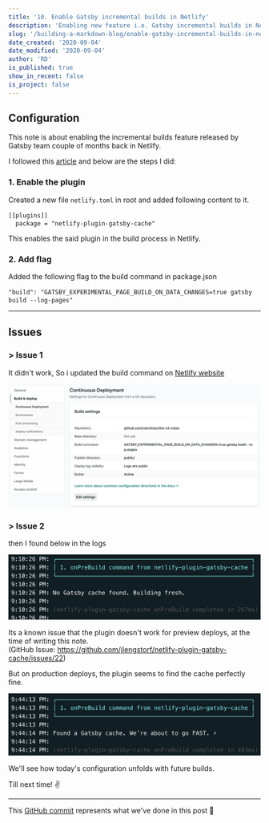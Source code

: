 ```yaml
---
title: '10. Enable Gatsby incremental builds in Netlify'
description: 'Enabling new feature i.e. Gatsby incremental builds in Netlify to reduce the build time'
slug: '/building-a-markdown-blog/enable-gatsby-incremental-builds-in-netlify'
date_created: '2020-09-04'
date_modified: '2020-09-04'
author: 'RD'
is_published: true
show_in_recent: false
is_project: false
---
```

## Configuration

This note is about enabling the incremental builds feature released by Gatsby team couple of months back in Netlify.  

I followed this [article](https://www.netlify.com/blog/2020/04/23/enable-gatsby-incremental-builds-on-netlify/) and below are the steps I did:  

### 1. Enable the plugin

Created a new file `netlify.toml` in root and added following content to it.  
```
[[plugins]]
  package = "netlify-plugin-gatsby-cache"
```
 This enables the said plugin in the build process in Netlify.

### 2. Add flag

Added the following flag to the build command in package.json
 ```
"build": "GATSBY_EXPERIMENTAL_PAGE_BUILD_ON_DATA_CHANGES=true gatsby build --log-pages"
 ```
---
## Issues
### > Issue 1
It didn't work, So i updated the build command on [Netlify website](https://app.netlify.com/sites/nifty-ride-238d45/settings/deploys#build-settings)  

![netlify gatsby build command](./netlify-build-command.png)

### > Issue 2
then I found below in the logs

![netlify gatsby no cache](./netlify-gatsby-no-cache.png)

Its a known issue that the plugin doesn't work for preview deploys, at the time of writing this note.  
(GitHub Issue: https://github.com/jlengstorf/netlify-plugin-gatsby-cache/issues/22)


But on production deploys, the plugin seems to find the cache perfectly fine.

![netlify gatsby cache found](./netlify-gatsby-cache-found.png)


We'll see how today's configuration unfolds with future builds.

Till next time! ✌️

---
This [GitHub commit](https://github.com/raevilman/the-rd-notes/pull/5/commits/4f86bddada59ca49ab205e1b82f6ebb60035c2d5) represents what we've done in this post 🤩
